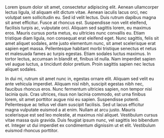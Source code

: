  Lorem ipsum dolor sit amet, consectetur adipiscing elit. Aenean ullamcorper lectus ligula, id aliquam elit dictum vitae. Aenean iaculis lacus orci, nec volutpat sem sollicitudin eu. Sed id velit lectus. Duis rutrum dapibus magna sit amet efficitur. Fusce at rhoncus est. Suspendisse non velit eleifend, facilisis turpis ac, vulputate orci. Aliquam sed sagittis lorem, eu maximus eros. Mauris cursus porta metus, eu ultricies nunc convallis eu. Etiam tristique diam ligula, non consequat erat eleifend eget. Nunc sagittis, felis sit amet aliquet sodales, ante justo elementum nunc, sit amet scelerisque erat sapien eget massa. Pellentesque habitant morbi tristique senectus et netus et malesuada fames ac turpis egestas. Etiam sodales luctus maximus. In tortor lectus, accumsan in blandit et, finibus id nulla. Nam imperdiet sapien vel augue luctus, a tincidunt dolor pretium. Proin sagittis sapien nec lectus aliquet sodales.

In dui mi, rutrum sit amet nunc in, egestas ornare elit. Aliquam sed velit eu ante vehicula imperdiet. Aliquam nisl nibh, suscipit egestas nibh nec, faucibus rhoncus eros. Nunc fermentum ultricies sapien, non tempor nisi lacinia quis. Cras ultrices, risus non lacinia commodo, est urna finibus lorem, sit amet porttitor augue nisi eu sapien. Suspendisse potenti. Pellentesque ac tellus vel diam suscipit facilisis. Sed ut lacus efficitur magna vulputate euismod a at enim. Nullam at arcu justo. Mauris scelerisque est sed leo molestie, at maximus nisl aliquet. Vestibulum cursus vitae massa quis gravida. Duis feugiat ipsum nunc, vel sagittis leo bibendum et. Integer ut dui imperdiet ex condimentum dignissim ut et elit. Vestibulum euismod rhoncus porttitor. 

